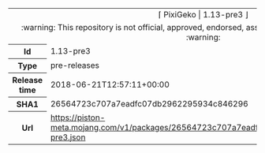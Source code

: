<html><table>
<tr><td colspan="2" align="center"><img width="0" height="0"><br/>⌈ PixiGeko | 1.13-pre3 ⌋<br/><img width="0" height="0"></td></tr>
<tr><td colspan="2" align="center"><img width="0" height="0"><br/>
:warning: This repository is not official, approved, endorsed, associated or connected with Mojang :warning:
<br/><img width="0" height="0"></td></tr>
<tr><th>Id</th><td>1.13-pre3</td></tr>
<tr><th>Type</th><td>pre-releases</td></tr>
<tr><th>Release time</th><td>2018-06-21T12:57:11+00:00</td></tr>
<tr><th>SHA1</th><td>26564723c707a7eadfc07db2962295934c846296</td></tr>
<tr><th>Url</th><td><a href="https://piston-meta.mojang.com/v1/packages/26564723c707a7eadfc07db2962295934c846296/1.13-pre3.json">https://piston-meta.mojang.com/v1/packages/26564723c707a7eadfc07db2962295934c846296/1.13-pre3.json</a></td></tr>